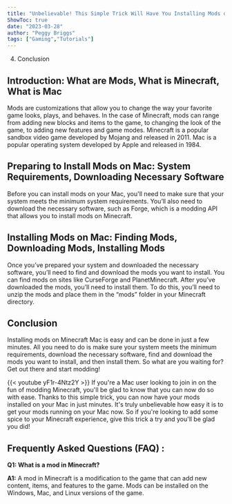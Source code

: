 ```yaml
---
title: "Unbelievable! This Simple Trick Will Have You Installing Mods on Minecraft Mac in Minutes!"
ShowToc: true 
date: "2023-03-28"
author: "Peggy Briggs" 
tags: ["Gaming","Tutorials"]
---
```

4. Conclusion

## Introduction: What are Mods, What is Minecraft, What is Mac

Mods are customizations that allow you to change the way your favorite game looks, plays, and behaves. In the case of Minecraft, mods can range from adding new blocks and items to the game, to changing the look of the game, to adding new features and game modes. Minecraft is a popular sandbox video game developed by Mojang and released in 2011. Mac is a popular operating system developed by Apple and released in 1984.

## Preparing to Install Mods on Mac: System Requirements, Downloading Necessary Software

Before you can install mods on your Mac, you'll need to make sure that your system meets the minimum system requirements. You’ll also need to download the necessary software, such as Forge, which is a modding API that allows you to install mods on Minecraft.

## Installing Mods on Mac: Finding Mods, Downloading Mods, Installing Mods

Once you’ve prepared your system and downloaded the necessary software, you’ll need to find and download the mods you want to install. You can find mods on sites like CurseForge and PlanetMinecraft. After you’ve downloaded the mods, you’ll need to install them. To do this, you’ll need to unzip the mods and place them in the “mods” folder in your Minecraft directory.

## Conclusion

Installing mods on Minecraft Mac is easy and can be done in just a few minutes. All you need to do is make sure your system meets the minimum requirements, download the necessary software, find and download the mods you want to install, and then install them. So what are you waiting for? Get out there and start modding!

{{< youtube yF1r-4Ntz2Y >}} 
If you're a Mac user looking to join in on the fun of modding Minecraft, you'll be glad to know that you can now do so with ease. Thanks to this simple trick, you can now have your mods installed on your Mac in just minutes. It's truly unbelievable how easy it is to get your mods running on your Mac now. So if you're looking to add some spice to your Minecraft experience, give this trick a try and you'll be glad you did!

## Frequently Asked Questions (FAQ) :
**Q1: What is a mod in Minecraft?**

**A1:** A mod in Minecraft is a modification to the game that can add new content, items, and features to the game. Mods can be installed on the Windows, Mac, and Linux versions of the game.





